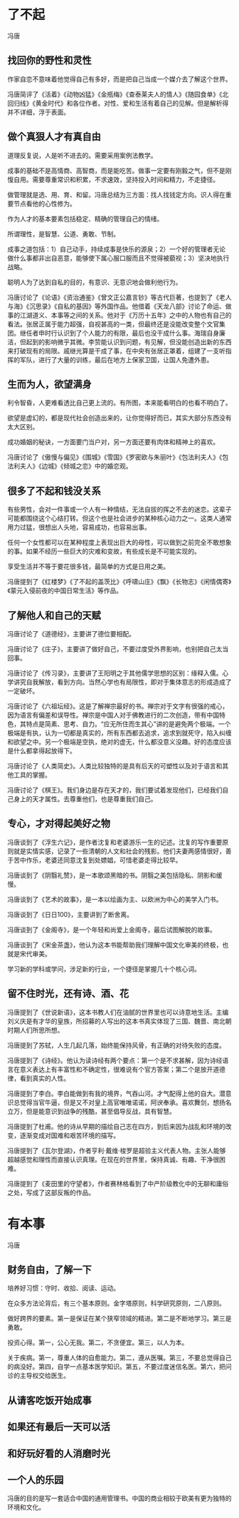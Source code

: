 # 了不起

冯唐

## 找回你的野性和灵性

作家自恋不意味着他觉得自己有多好，而是把自己当成一个媒介去了解这个世界。

冯唐简评了《活着》《动物凶猛》《金瓶梅》《查泰莱夫人的情人》《随园食单》《北回归线》《黄金时代》和各位作者。对性、爱和生活有着自己的见解。但是解析得并不详细，浮于表面。

## 做个真狠人才有真自由

道理反复说，人是听不进去的。需要采用案例法教学。

成事的基础不是高情商、高智商，而是能吃苦。做事一定要有刚毅之气，但不是刚愎自用。需要尊重常识和积累，不求速效，坚持投入时间和精力，不走捷径。

做管理就是选、用、育、和留。冯唐总结为三方面：找人找钱定方向。识人得在重要节点看他的心性修为。

作为人才的基本要素包括稳定、精确的管理自己的情绪。

所谓理性，是智慧、公道、勇敢、节制。

成事之道包括：1）自己动手，持续成事是快乐的源泉；2）一个好的管理者无论做什么事都非出自恶意，能够使下属心服口服而且不觉得被藐视；3）坚决地执行战略。

聪明人为了达到自私的目的，有意识、无意识地会做利他行为。

冯唐讨论了《论语》《资治通鉴》《曾文正公嘉言钞》等古代巨著，也提到了《老人与海》《沉思录》《自私的基因》等外国作品。他借着《天龙八部》讨论了命运、做事的江湖道义、本事等之间的关系。他对于《万历十五年》之中的人物也有自己的看法。张居正属于能力超强，自视甚高的一类，但最终还是没能改变整个文官集团。继任者申时行认识到了个人能力的有限，最后也没干成什么事。海瑞自身廉洁，但起到的影响微乎其微。李贽能认识到问题，有见解，但没能创造出新的东西来打破现有的局限。戚继光算是干成了事，在中央有张居正罩着，组建了一支听指挥的军队，进行了大量的训练，最后在地方上保家卫国，让国人免遭外患。

## 生而为人，欲望满身

利令智昏，人更难看透比自己更上流的。有所图，本来能看明白的也看不明白了。

欲望是虚幻的，都是现代社会创造出来的，让你觉得好而已，其实大部分东西没有太大区别。

成功婚姻的秘诀，一方面要门当户对，另一方面还要有肉体和精神上的喜欢。

冯唐讨论了《傲慢与偏见》《围城》《雪国》《罗密欧与朱丽叶》《包法利夫人》《包法利夫人》《边城》《倾城之恋》中的婚恋观。

## 很多了不起和钱没关系

有些男性，会对一件事或一个人有一种情结，无法自拔的挥之不去的迷恋。这辈子可能都围绕这个心结打转。但这个也是社会进步的某种核心动力之一。这类人通常用力过猛，很想出人头地，容易成功，也容易出事。

任何一个女性都可以在某种程度上表现出巨大的母性，可以做到之前完全不敢想象的事。如果不经历一些巨大的灾难和变故，有些成长是不可能实现的。

享受生活并不等于要花很多钱，最简单的方式是日用之美。

冯唐提到了《红楼梦》《了不起的盖茨比》《呼啸山庄》《飘》《长物志》《闲情偶寄》《蒙元入侵前夜的中国日常生活》等作品。

## 了解他人和自己的天赋

冯唐讨论了《道德经》，主要讲了德位要相配。

冯唐讨论了《庄子》，主要讲了做好自己，不要过度受外界影响，也别把自己太当回事。

冯唐讨论了《传习录》，主要讲了王阳明之于其他儒学思想的区别：缘释入儒。心学讲究自我解放，看到方向。当然心学也有局限性，即对于集体意志的形成造成了一定破坏。

冯唐讨论了《六祖坛经》。这是了解禅宗最好的书。禅宗对于文字有很强的戒心，因为语言有偏差和误导性。禅宗是中国人对于佛教进行的二次创造，带有中国特色，其特点是简素、思考、自力。“应无所住而生其心”讲的是避免两个极端。一个极端是有执，认为一切都是真实的，所有东西都去追求，追求到就死守，陷入纠缠和欲望之中。另一个极端是空执，绝对的虚无，什么都没意义没趣。好的态度应该是什么都拿得起放得下。

冯唐讨论了《人类简史》。人类比较独特的是具有后天的可塑性以及对于语言和其他工具的掌握。

冯唐讨论了《棋王》。我们身边是存在天才的，我们要试着发现他们，已经我们自己身上的天才属性。去尊重他们，也是尊重我们自己。

## 专心，才对得起美好之物

冯唐谈到了《浮生六记》，是作者沈复和老婆游乐一生的记述。沈复的写作重要原则就是实情实感，记录了一些清朝的人文和社会的残影。他们夫妻两感情很好，善于苦中作乐，老婆还同意沈复到处嫖娼，可惜老婆走得比较早。

冯唐谈到了《阴翳礼赞》，是一本歌颂黑暗的书。阴翳之美包括隐私、阴影和缓慢。

冯唐谈到了《艺术的故事》，是一本以绘画为主、以欧洲为中心的美学入门书。

冯唐谈到了《日日100》，主要讲到了断舍离。

冯唐谈到了《金阁寺》，是一个年轻和尚爱上金阁寺，最后试图解脱的故事。

冯唐谈到了《宋金茶盏》，他认为这本书能帮助我们理解中国文化审美的终极，也就是宋代审美。

学习新的学科或学问，涉足新的行业，一个捷径是掌握几十个核心词。

## 留不住时光，还有诗、酒、花

冯唐提到了《世说新语》，这本书教人们在油腻的世界里也可以诗意地生活。主编刘义庆是有才华的皇族，所招募的人写出的这本书真实体现了三国、魏晋、南北朝时期人们所思所想。

冯唐提到了苏轼，人生几起几落，始终能保持风骨，有正确的对待失败的态度。

冯唐提到了《诗经》。他认为读诗经有两个要点：第一个是不求甚解，因为诗经语言在意义表达上有丰富性和不确定性，很难说有个官方答案；第二个是放开道德律，看到真实的人性。

冯唐提到了李白。李白能做到有我的境界，气吞山河。才气配得上他的自大。潜意识总觉得当官牛逼，但是又不对皇上高官唯唯诺诺，阿谀奉承。喜欢舞剑，想扬名立万，但是能意识到战争的残酷，甚至倡导反战，具有智慧。

冯唐提到了杜甫。他的诗从早期的描绘自己志在四方，到后来因为战乱和环境的改变，逐渐变成对国难和艰苦环境的描写。

冯唐提到了《瓦尔登湖》，作者亨利·戴维·梭罗是超验主义代表人物。主张人能够超越感觉和理性而直接认识真理。在现在的世界里，保持真诚、有趣、干净很困难。

冯唐提到了《麦田里的守望者》，作者赛林格看到了中产阶级教化中的无聊和庸俗之处，写成了这部反叛的作品。

# 有本事

冯唐

## 财务自由，了解一下

培养好习惯：守时、收拾、阅读、运动。

在众多方法论背后，有三个基本原则。金字塔原则，科学研究原则，二八原则。

做好跨界的要素。第一是保证在某个狭窄领域的精进。第二是不断地学习。第三是勇敢。

投资心得。第一，公心无我。第二，不贪便宜。第三，以人为本。

关于疾病。第一，尊重人体的自愈能力。第二，遵从医嘱。第三，不要总觉得自己的病没好。第四，自学一点基本医学知识。第五，不要过度迷信名医。第六，把问诊的主导权交给医生。

## 从请客吃饭开始成事

## 如果还有最后一天可以活

## 和好玩好看的人消磨时光

## 一个人的乐园

冯唐的目的是写一套适合中国的通用管理书。中国的商业相较于欧美有更为独特的环境和文化。
